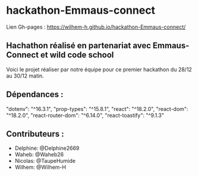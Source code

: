 # hackathon-Emmaus-connect

Lien Gh-pages : https://wilhem-h.github.io/hackathon-Emmaus-connect/

## Hachathon réalisé en partenariat avec Emmaus-Connect et wild code school

Voici le projet réaliser par notre équipe pour ce premier hackathon du 28/12 au 30/12 matin.

## Dépendances :

"dotenv": "^16.3.1",
"prop-types": "^15.8.1",
"react": "^18.2.0",
"react-dom": "^18.2.0",
"react-router-dom": "^6.14.0",
"react-toastify": "^9.1.3"

## Contributeurs :

- Delphine: @Delphine2669
- Waheb: @Waheb26
- Nicolas: @TaupeHumide
- Wilhem: @Wilhem-H
